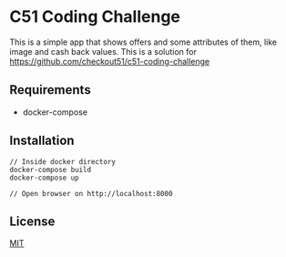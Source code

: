 # C51 Coding Challenge

This is a simple app that shows offers
and some attributes of them, like image and cash back values.
This is a solution for https://github.com/checkout51/c51-coding-challenge

## Requirements
  * docker-compose

## Installation
```
// Inside docker directory
docker-compose build
docker-compose up

// Open browser on http://localhost:8000
```

## License
[MIT](https://choosealicense.com/licenses/mit/)